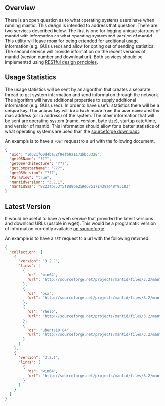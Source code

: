 Overview
--------
There is an open question as to what operating systems users have when running mantid. This design is intended to address that question. There are two services described below. The first is one for logging unique startups of mantid with information on what operating system and version of mantid. This utility will leave room for being extended for additional usage information (e.g. GUIs used) and allow for opting out of sending statistics. The second service will provide information on the recent versions of mantid (version number and download url). Both services should be implemented using [RESTful design principles](https://restful-api-design.readthedocs.org/en/latest/).

Usage Statistics
----------------
The usage statistics will be sent by an algorithm that creates a separate thread to get system information and send information through the network. The algorithm will have additional properties to supply additional information (e.g. GUIs used). In order to have useful statistics there will be a unique key. The unique key will be a hash made from the user name and the mac address (or ip address) of the system. The other information that will be sent are operating system (name, version, byte size), startup date/time, and version of mantid. This information should allow for a better statistics of what operating systems are used than the [sourceforge downloads](http://sourceforge.net/projects/mantid/files/3.2/stats/timeline).

An example is to have a `POST` request to a url with the following document.
```json
{
  "uid": "1d621f60d4ba72f9efb0a1172bbc3328",
  "getOSName": "???",
  "getOSArchitecture": "???",
  "getComputerName": "???",
  "getOSVersion": "???",
  "ParaView": "true",
  "mantidVersion": "3.2.1",
  "mantidSha": "8223fbc53f5f8d8be259d675171439a648f93183"
}
```

Latest Version
--------------
It would be useful to have a web service that provided the latest versions and download URLs (usable in wget). This would be a programatic version of information currently available [on sourceforge](http://sourceforge.net/projects/mantid/files/3.2/).

An example is to have a `GET` request to a url with the following returned.
```json
{
  "collection": [
    {
      "version": "3.2.1",
      "links": [
        {
          "os": "win64",
          "url": "http://sourceforge.net/projects/mantid/files/3.2/mantid-3.2.1-win64.exe/download"
        },
        {
          "os": "osx",
          "url": "http://sourceforge.net/projects/mantid/files/3.2/mantid-3.2.1-MountainLion.dmg/download"
        },
        {
          "os": "rhel6",
          "url": "http://sourceforge.net/projects/mantid/files/3.2/mantid-3.2.0-1.el6.x86_64.rpm/download"
        },
        {
          "os": "ubuntu10.04",
          "url": "http://sourceforge.net/projects/mantid/files/3.2/mantid_3.2.1-1_amd64.deb/download"
        }
      ]
    },
    {
      "version": "3.2.0",
      "links": [
        {
          "os": "win64",
          "url": "http://sourceforge.net/projects/mantid/files/3.2/mantid-3.2.0-win64.exe/download"
        }
      ]
    }
  ]
}
```

